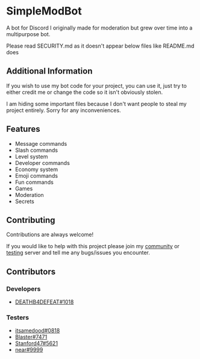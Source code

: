 # SimpleModBot

A bot for Discord I originally made for moderation but grew over time into a
multipurpose bot.

Please read SECURITY.md as it doesn't appear below files like README.md does

## Additional Information

If you wish to use my bot code for your project, you can use it, just try to either credit me or change
the code so it isn't obviously stolen.

I am hiding some important files because I don't want people to steal my project entirely. Sorry for any inconveniences.

## Features

- Message commands
- Slash commands
- Level system
- Developer commands
- Economy system
- Emoji commands
- Fun commands
- Games
- Moderation
- Secrets

## Contributing

Contributions are always welcome!

If you would like to help with this project please join my [community](https://discord.gg/26NtPVvNCU) or [testing](https://discord.gg/yfcvPmxkmR)
server and tell me any bugs/issues you encounter.

## Contributors

### Developers

- [DEATHB4DEFEAT#1018](https://www.github.com/deathb4defeat)

### Testers

- [itsamedood#0818](https://github.com/itsamedood)
- [Blaster#7471](https://www.youtube.com/channel/UCvG7nYCCx33dL61nlObV5TQ)
- [Stanford47#5621](https://github.com/Stanford47)
- [near#9999](https://www.youtube.com/channel/UCVdckpCY90ytyzwihp86xEA)
